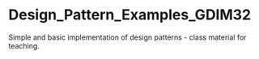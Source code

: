 # Design_Pattern_Examples_GDIM32
Simple and basic implementation of design patterns - class material for teaching.
